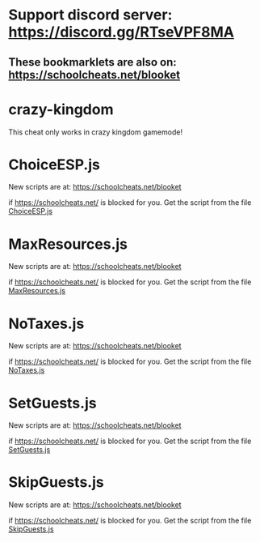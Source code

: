 # **Support discord server: https://discord.gg/RTseVPF8MA**

## **These bookmarklets are also on: https://schoolcheats.net/blooket**

# crazy-kingdom

This cheat only works in crazy kingdom gamemode!

# ChoiceESP.js

New scripts are at:
https://schoolcheats.net/blooket

if https://schoolcheats.net/ is blocked for you. Get the script from the file [ChoiceESP.js](https://raw.githubusercontent.com/glixzzy/blooket-hack/main/crazy-kingdom/ChoiceESP.js)

# MaxResources.js

New scripts are at:
https://schoolcheats.net/blooket

if https://schoolcheats.net/ is blocked for you. Get the script from the file [MaxResources.js](https://raw.githubusercontent.com/glixzzy/blooket-hack/main/crazy-kingdom/MaxResources.js)

# NoTaxes.js

New scripts are at:
https://schoolcheats.net/blooket

if https://schoolcheats.net/ is blocked for you. Get the script from the file [NoTaxes.js](https://raw.githubusercontent.com/glixzzy/blooket-hack/main/crazy-kingdom/NoTaxes.js.js)

# SetGuests.js

New scripts are at:
https://schoolcheats.net/blooket

if https://schoolcheats.net/ is blocked for you. Get the script from the file [SetGuests.js](https://raw.githubusercontent.com/glixzzy/blooket-hack/main/crazy-kingdom/SetGuests.js)

# SkipGuests.js

New scripts are at:
https://schoolcheats.net/blooket

if https://schoolcheats.net/ is blocked for you. Get the script from the file [SkipGuests.js](https://raw.githubusercontent.com/glixzzy/blooket-hack/main/crazy-kingdom/SkipGuests.js)
